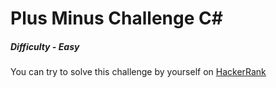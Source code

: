 # Plus Minus Challenge C#

##### Difficulty - *Easy*

You can try to solve this challenge by yourself on [HackerRank](https://www.hackerrank.com/challenges/plus-minus)
